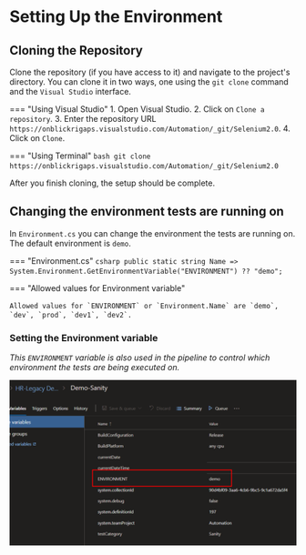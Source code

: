 # Setting Up the Environment

## **Cloning the Repository**
Clone the repository (if you have access to it) and navigate to the project's directory. You can clone it in two ways, one using the `git clone` command and the `Visual Studio` interface.

=== "Using Visual Studio"
	1. Open Visual Studio.
	2. Click on `Clone a repository`.
	3. Enter the repository URL `https://onblickrigaps.visualstudio.com/Automation/_git/Selenium2.0`.
	4. Click on `Clone`.

=== "Using Terminal"
	```bash
	git clone https://onblickrigaps.visualstudio.com/Automation/_git/Selenium2.0
	```

After you finish cloning, the setup should be complete.

## **Changing the environment tests are running on**

In `Environment.cs` you can change the environment the tests are running on. The default environment is `demo`.

=== "Environment.cs"
	```csharp
	public static string Name => System.Environment.GetEnvironmentVariable("ENVIRONMENT") ?? "demo";
	```

=== "Allowed values for Environment variable"

	Allowed values for `ENVIRONMENT` or `Environment.Name` are `demo`, `dev`, `prod`, `dev1`, `dev2`.

### Setting the Environment variable

_This `ENVIRONMENT` variable is also used in the pipeline to control which environment the tests are being executed on._

![Environment Variable](./assets/images/env.png)
